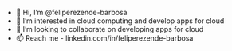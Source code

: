 - 👋 Hi, I’m @feliperezende-barbosa
- 👀 I’m interested in cloud computing and develop apps for cloud
- 💞️ I’m looking to collaborate on developing apps for cloud
- 📫 Reach me - linkedin.com/in/feliperezende-barbosa
